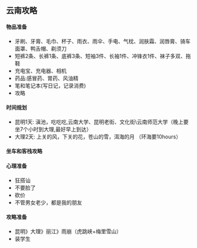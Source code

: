 ## 云南攻略

#### 物品准备
- 牙刷、牙膏、毛巾、杯子、雨衣、雨伞、手电、气枕、润肤霜、润唇膏、骑车面罩、鸭舌帽、剃须刀
- 短裤2条、长裤1条、底裤3条、短袖3件、长袖1件、冲锋衣1件、袜子多双、拖鞋
- 充电宝、充电器、相机
- 药品:感冒药、胃药、风油精
- 笔和笔记本(写日记，记录消费)
- 攻略

#### 时间规划
- 昆明1天: 滇池，吃吃吃,云南大学、昆明老街、文化街\云南师范大学（晚上要坐7个小时到大理,最好早上到达）
- 大理2天: 上关的风，下关的花，苍山的雪，洱海的月 （环海要10hours）

#### 坐车和客栈攻略


#### 心理准备
- 狂搭讪
- 不要脸了
- 砍价
- 不管男女老少，都是我的朋友

#### 攻略准备
- 昆明》大理》丽江》雨崩（虎跳峡+梅里雪山）
- 装学生
